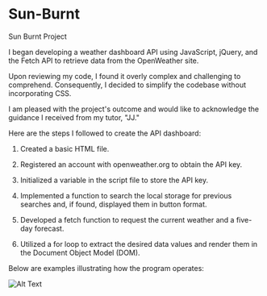 # Sun-Burnt
Sun Burnt Project

I began developing a weather dashboard API using JavaScript, jQuery, and the Fetch API to retrieve data from the OpenWeather site.

Upon reviewing my code, I found it overly complex and challenging to comprehend. Consequently, I decided to simplify the codebase without incorporating CSS.

I am pleased with the project's outcome and would like to acknowledge the guidance I received from my tutor, "JJ."

Here are the steps I followed to create the API dashboard:

1) Created a basic HTML file.

2) Registered an account with openweather.org to obtain the API key.

3) Initialized a variable in the script file to store the API key.

4) Implemented a function to search the local storage for previous searches and, if found, displayed them in button format.

5) Developed a fetch function to request the current weather and a five-day forecast.

6) Utilized a for loop to extract the desired data values and render them in the Document Object Model (DOM).

Below are examples illustrating how the program operates:

![Alt Text]('./assets/images/demo.gif')

